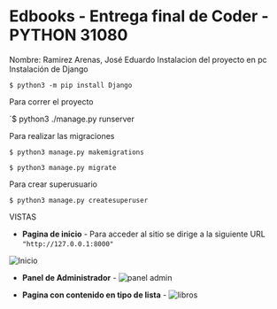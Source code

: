 # Edbooks - Entrega final de Coder - PYTHON 31080
Nombre: Ramirez Arenas, José Eduardo 
Instalacion del proyecto en pc 
Instalación de Django

`$ python3 -m pip install Django`

Para correr el proyecto

`$ python3 ./manage.py runserver

Para realizar las migraciones

`$ python3 manage.py makemigrations`

`$ python3 manage.py migrate`

Para crear superusuario

`$ python3 manage.py createsuperuser`

VISTAS
- **Pagina de inicio** -
Para acceder al sitio se dirige a la siguiente URL `"http://127.0.0.1:8000"`

![Inicio](https://user-images.githubusercontent.com/106790128/180829141-4c12917c-8af7-48aa-81e8-08572aeb4bd6.PNG)

- **Panel de Administrador** -
![panel admin](https://user-images.githubusercontent.com/106790128/180830218-da9aab84-10a6-487b-889d-6cf4cef1371d.PNG)

- **Pagina con contenido en tipo de lista** -
![libros](https://user-images.githubusercontent.com/106790128/180830420-12960a6f-ef2c-4509-8f52-3f16cf47ad49.PNG)



